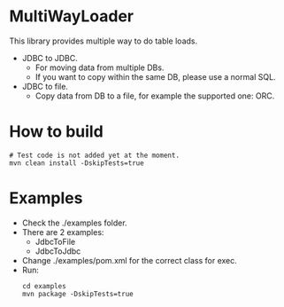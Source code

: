 # MultiWayLoader
This library provides multiple way to do table loads.
* JDBC to JDBC.
    * For moving data from multiple DBs.
    * If you want to copy within the same DB, please use a normal SQL.
* JDBC to file.
    * Copy data from DB to a file, for example the supported one: ORC.

# How to build
```
# Test code is not added yet at the moment.
mvn clean install -DskipTests=true
```

# Examples
* Check the ./examples folder.
* There are 2 examples:
    * JdbcToFile
    * JdbcToJdbc
* Change ./examples/pom.xml for the correct class for exec.
* Run:
    ```
    cd examples
    mvn package -DskipTests=true
    ```
